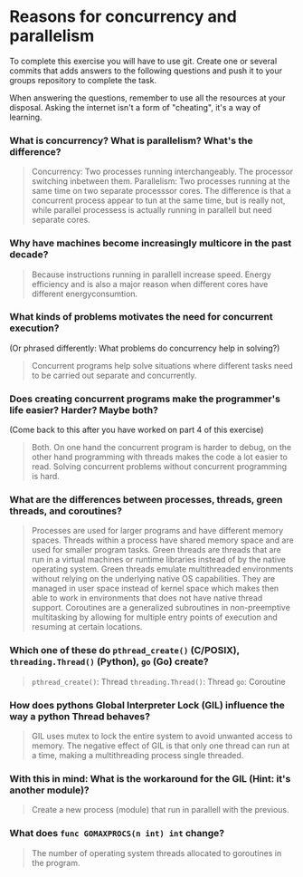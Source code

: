 # Reasons for concurrency and parallelism


To complete this exercise you will have to use git. Create one or several commits that adds answers to the following questions and push it to your groups repository to complete the task.

When answering the questions, remember to use all the resources at your disposal. Asking the internet isn't a form of "cheating", it's a way of learning.

 ### What is concurrency? What is parallelism? What's the difference?
 > Concurrency: Two processes running interchangeably. The processor switching inbetween them.
   Parallelism: Two processes running at the same time on two separate processsor cores.
   The difference is that a concurrent process appear to tun at the same time, but is really not, while parallel processess is actually running in parallell but need separate cores.
 
 ### Why have machines become increasingly multicore in the past decade?
 > Because instructions running in parallell increase speed. Energy efficiency and is also a major reason when different cores have different energyconsumtion.
 
 ### What kinds of problems motivates the need for concurrent execution?
 (Or phrased differently: What problems do concurrency help in solving?)
 > Concurrent programs help solve situations where different tasks need to be carried out separate and concurrently.
 
 ### Does creating concurrent programs make the programmer's life easier? Harder? Maybe both?
 (Come back to this after you have worked on part 4 of this exercise)
 > Both. On one hand the concurrent program is harder to debug, on the other hand programming with threads makes the code a lot easier to read. Solving concurrent problems without concurrent programming is hard.
 
 ### What are the differences between processes, threads, green threads, and coroutines?
 > Processes are used for larger programs and have different memory spaces. Threads within a process have shared memory space and are used for smaller program tasks.
 Green threads are threads that are run in a virtual machines or runtime libraries instead of by the native operating system. Green threads emulate multithreaded environments without relying on the underlying native OS capabilities. They are managed in user space instead of kernel space which makes then able to work in environments that does not have native thread support.
 Coroutines are a generalized subroutines in non-preemptive multitasking by allowing for multiple entry points of execution and resuming at certain locations.
 
 ### Which one of these do `pthread_create()` (C/POSIX), `threading.Thread()` (Python), `go` (Go) create?
 > `pthread_create()`: Thread
    `threading.Thread()`: Thread
    `go`: Coroutine
 
 ### How does pythons Global Interpreter Lock (GIL) influence the way a python Thread behaves?
 > GIL uses mutex to lock the entire system to avoid unwanted access to memory. The negative effect of GIL is that only one thread can run at a time, making a multithreading process single threaded.
 
 ### With this in mind: What is the workaround for the GIL (Hint: it's another module)?
 > Create a new process (module) that run in parallell with the previous. 
 
 ### What does `func GOMAXPROCS(n int) int` change? 
 > The number of operating system threads allocated to goroutines in the program.
